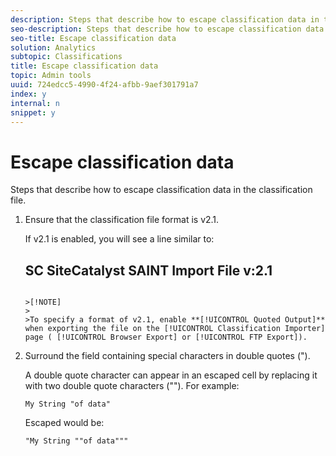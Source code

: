 ```yaml
---
description: Steps that describe how to escape classification data in the classification file.
seo-description: Steps that describe how to escape classification data in the classification file.
seo-title: Escape classification data
solution: Analytics
subtopic: Classifications
title: Escape classification data
topic: Admin tools
uuid: 724edcc5-4990-4f24-afbb-9aef301791a7
index: y
internal: n
snippet: y
---
```


# Escape classification data

Steps that describe how to escape classification data in the classification file.

1. Ensure that the classification file format is v2.1.

   If v2.1 is enabled, you will see a line similar to:


   ## SC SiteCatalyst SAINT Import File v:2.1
   ```

   >[!NOTE]
   >
   >To specify a format of v2.1, enable **[!UICONTROL Quoted Output]** when exporting the file on the [!UICONTROL Classification Importer] page ( [!UICONTROL Browser Export] or [!UICONTROL FTP Export]).

1. Surround the field containing special characters in double quotes (").

   A double quote character can appear in an escaped cell by replacing it with two double quote characters (""). For example:

   ```
   My String "of data"
   ```

   Escaped would be:

   ```
   "My String ""of data"""
   ```

